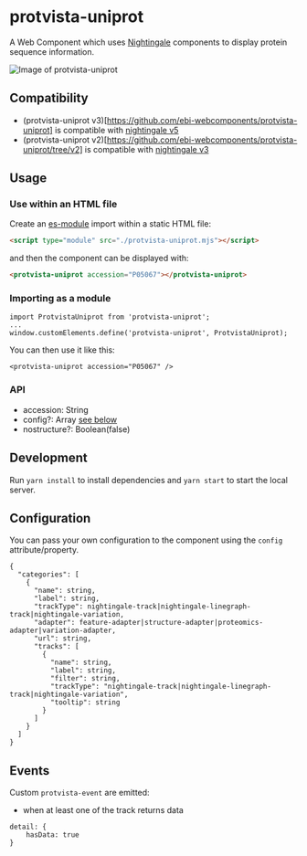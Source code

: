 # protvista-uniprot

A Web Component which uses [Nightingale](https://github.com/ebi-webcomponents/nightingale) components to display protein sequence information.

![Image of protvista-uniprot](protvista.png)

## Compatibility

- (protvista-uniprot v3)[https://github.com/ebi-webcomponents/protvista-uniprot] is compatible with [nightingale v5](https://github.com/ebi-webcomponents/nightingale)
- (protvista-uniprot v2)[https://github.com/ebi-webcomponents/protvista-uniprot/tree/v2] is compatible with [nightingale v3](https://github.com/ebi-webcomponents/nightingale/tree/v3)

## Usage

### Use within an HTML file

Create an [es-module](https://developer.mozilla.org/en-US/docs/Web/JavaScript/Guide/Modules) import within a static HTML file:

```html
<script type="module" src="./protvista-uniprot.mjs"></script>
```

and then the component can be displayed with:

```html
<protvista-uniprot accession="P05067"></protvista-uniprot>
```

### Importing as a module

```
import ProtvistaUniprot from 'protvista-uniprot';
...
window.customElements.define('protvista-uniprot', ProtvistaUniprot);
```

You can then use it like this:

```
<protvista-uniprot accession="P05067" />
```

### API

- accession: String
- config?: Array [see below](#configuration)
- nostructure?: Boolean(false)

## Development

Run `yarn install` to install dependencies and `yarn start` to start the local server.

## Configuration

You can pass your own configuration to the component using the `config` attribute/property.

```
{
  "categories": [
    {
      "name": string,
      "label": string,
      "trackType": nightingale-track|nightingale-linegraph-track|nightingale-variation,
      "adapter": feature-adapter|structure-adapter|proteomics-adapter|variation-adapter,
      "url": string,
      "tracks": [
        {
          "name": string,
          "label": string,
          "filter": string,
          "trackType": "nightingale-track|nightingale-linegraph-track|nightingale-variation",
          "tooltip": string
        }
      ]
    }
  ]
}
```

## Events

Custom `protvista-event` are emitted:

- when at least one of the track returns data

```
detail: {
    hasData: true
}
```
